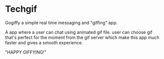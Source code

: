 # Techgif
Gogiffy a simple real time messaging and "giffing" app.

A app where a user can chat using animated gif file. user can choose gif that's perfect for the moment from the gif server which make this app much faster and gives a smooth experience.

"HAPPY GIFFYING!"
